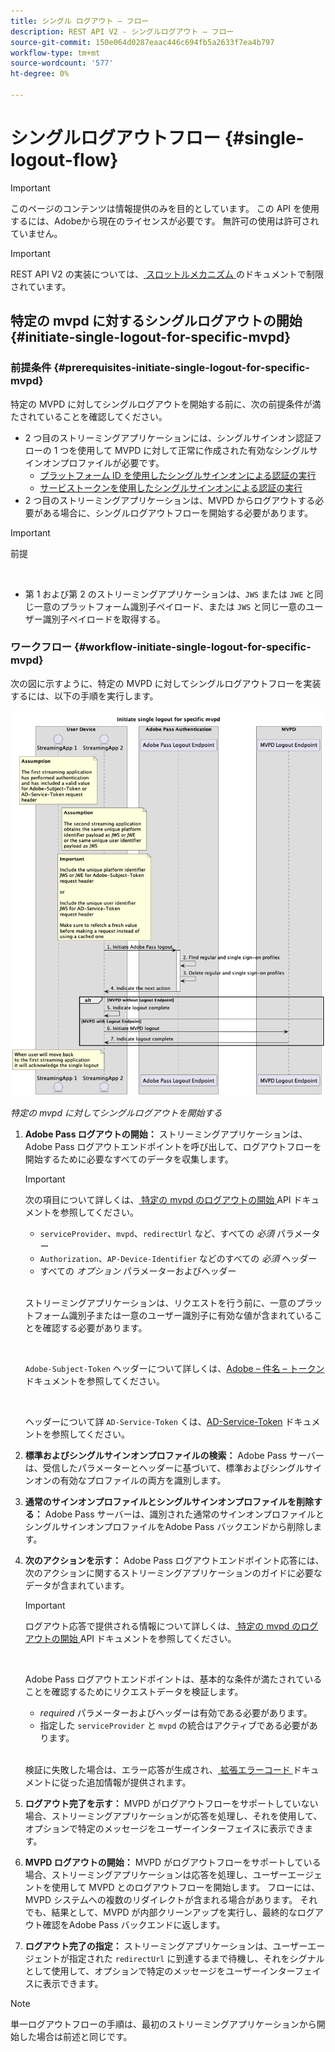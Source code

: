 ```yaml
---
title: シングル ログアウト – フロー
description: REST API V2 - シングルログアウト – フロー
source-git-commit: 150e064d0287eaac446c694fb5a2633f7ea4b797
workflow-type: tm+mt
source-wordcount: '577'
ht-degree: 0%

---
```



# シングルログアウトフロー {#single-logout-flow}

>[!IMPORTANT]
>
> このページのコンテンツは情報提供のみを目的としています。 この API を使用するには、Adobeから現在のライセンスが必要です。 無許可の使用は許可されていません。

>[!IMPORTANT]
>
> REST API V2 の実装については、[ スロットルメカニズム ](/help/authentication/throttling-mechanism.md) のドキュメントで制限されています。

## 特定の mvpd に対するシングルログアウトの開始 {#initiate-single-logout-for-specific-mvpd}

### 前提条件 {#prerequisites-initiate-single-logout-for-specific-mvpd}

特定の MVPD に対してシングルログアウトを開始する前に、次の前提条件が満たされていることを確認してください。

* 2 つ目のストリーミングアプリケーションには、シングルサインオン認証フローの 1 つを使用して MVPD に対して正常に作成された有効なシングルサインオンプロファイルが必要です。
   * [プラットフォーム ID を使用したシングルサインオンによる認証の実行](./rest-api-v2-single-sign-on-platform-identity-flows.md)
   * [サービストークンを使用したシングルサインオンによる認証の実行](./rest-api-v2-single-sign-on-service-token-flows.md)
* 2 つ目のストリーミングアプリケーションは、MVPD からログアウトする必要がある場合に、シングルログアウトフローを開始する必要があります。

>[!IMPORTANT]
> 
> 前提
>
> <br/>
> 
> * 第 1 および第 2 のストリーミングアプリケーションは、`JWS` または `JWE` と同じ一意のプラットフォーム識別子ペイロード、または `JWS` と同じ一意のユーザー識別子ペイロードを取得する。

### ワークフロー {#workflow-initiate-single-logout-for-specific-mvpd}

次の図に示すように、特定の MVPD に対してシングルログアウトフローを実装するには、以下の手順を実行します。

![ 特定の mvpd に対してシングルログアウトを開始する ](../../../assets/rest-api-v2/flows/single-sign-on-access-flows/rest-api-v2-initiate-single-logout-for-specific-mvpd-flow.png)

*特定の mvpd に対してシングルログアウトを開始する*

1. **Adobe Pass ログアウトの開始：** ストリーミングアプリケーションは、Adobe Pass ログアウトエンドポイントを呼び出して、ログアウトフローを開始するために必要なすべてのデータを収集します。

   >[!IMPORTANT]
   >
   > 次の項目について詳しくは、[ 特定の mvpd のログアウトの開始 ](../../apis/logout-apis/rest-api-v2-logout-apis-initiate-logout-for-specific-mvpd.md) API ドキュメントを参照してください。
   >
   > * `serviceProvider`、`mvpd`、`redirectUrl` など、すべての _必須_ パラメーター
   > * `Authorization`、`AP-Device-Identifier` などのすべての _必須_ ヘッダー
   > * すべての _オプション_ パラメーターおよびヘッダー
   >
   > <br/>
   >
   > ストリーミングアプリケーションは、リクエストを行う前に、一意のプラットフォーム識別子または一意のユーザー識別子に有効な値が含まれていることを確認する必要があります。
   >
   > <br/>
   > 
   > `Adobe-Subject-Token` ヘッダーについて詳しくは、[Adobe – 件名 – トークン ](../../appendix/headers/rest-api-v2-appendix-headers-adobe-subject-token.md) ドキュメントを参照してください。
   > 
   > <br/>
   > 
   > ヘッダーについて詳 `AD-Service-Token` くは、[AD-Service-Token](../../appendix/headers/rest-api-v2-appendix-headers-ad-service-token.md) ドキュメントを参照してください。

1. **標準およびシングルサインオンプロファイルの検索：** Adobe Pass サーバーは、受信したパラメーターとヘッダーに基づいて、標準およびシングルサインオンの有効なプロファイルの両方を識別します。

1. **通常のサインオンプロファイルとシングルサインオンプロファイルを削除する：** Adobe Pass サーバーは、識別された通常のサインオンプロファイルとシングルサインオンプロファイルをAdobe Pass バックエンドから削除します。

1. **次のアクションを示す：** Adobe Pass ログアウトエンドポイント応答には、次のアクションに関するストリーミングアプリケーションのガイドに必要なデータが含まれています。

   >[!IMPORTANT]
   >
   > ログアウト応答で提供される情報について詳しくは、[ 特定の mvpd のログアウトの開始 ](../../apis/logout-apis/rest-api-v2-logout-apis-initiate-logout-for-specific-mvpd.md) API ドキュメントを参照してください。
   > 
   > <br/>
   > 
   > Adobe Pass ログアウトエンドポイントは、基本的な条件が満たされていることを確認するためにリクエストデータを検証します。
   >
   > * _required_ パラメーターおよびヘッダーは有効である必要があります。
   > * 指定した `serviceProvider` と `mvpd` の統合はアクティブである必要があります。
   >
   > <br/>
   > 
   > 検証に失敗した場合は、エラー応答が生成され、[ 拡張エラーコード ](../../../enhanced-error-codes.md) ドキュメントに従った追加情報が提供されます。

1. **ログアウト完了を示す：** MVPD がログアウトフローをサポートしていない場合、ストリーミングアプリケーションが応答を処理し、それを使用して、オプションで特定のメッセージをユーザーインターフェイスに表示できます。

1. **MVPD ログアウトの開始：** MVPD がログアウトフローをサポートしている場合、ストリーミングアプリケーションは応答を処理し、ユーザーエージェントを使用して MVPD とのログアウトフローを開始します。 フローには、MVPD システムへの複数のリダイレクトが含まれる場合があります。 それでも、結果として、MVPD が内部クリーンアップを実行し、最終的なログアウト確認をAdobe Pass バックエンドに返します。

1. **ログアウト完了の指定：** ストリーミングアプリケーションは、ユーザーエージェントが指定された `redirectUrl` に到達するまで待機し、それをシグナルとして使用して、オプションで特定のメッセージをユーザーインターフェイスに表示できます。

>[!NOTE]
>
> 単一ログアウトフローの手順は、最初のストリーミングアプリケーションから開始した場合は前述と同じです。
